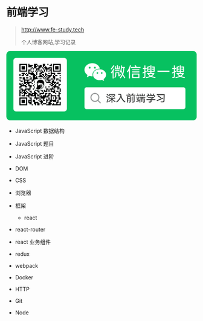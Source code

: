 # 前端学习

> <http://www.fe-study.tech>
>
> 个人博客网站,学习记录

![img](docs/_media/qrcode.png)

- JavaScript 数据结构

- JavaScript 题目

- JavaScript 进阶

- DOM

- CSS

- 浏览器

- 框架

  - react

- react-router

- react 业务组件

- redux

- webpack

- Docker

- HTTP

- Git

- Node
